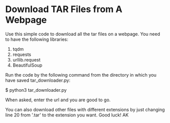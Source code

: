 # Download TAR Files from A Webpage

Use this simple code to download all the tar files on a webpage.
You need to have the following libraries:

  1. tqdm
  2. requests
  3. urllib.request
  4. BeautifulSoup
  
Run the code by the following command from the directory in which you have saved tar_downloader.py:
  
  $ python3 tar_downloader.py
  
When asked, enter the url and you are good to go.

You can also download other files with different extensions by just changing line 20 from '.tar' to the extension you want.
Good luck!
AK
